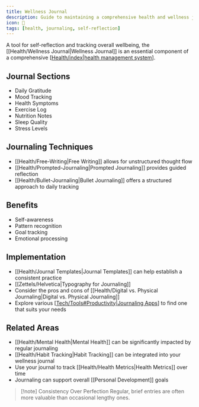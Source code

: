 ```yaml
---
title: Wellness Journal
description: Guide to maintaining a comprehensive health and wellness journal
icon: 📓
tags: [health, journaling, self-reflection]
---
```



A tool for self-reflection and tracking overall wellbeing, the [[Health/Wellness Journal|Wellness Journal]] is an essential component of a comprehensive [[Health/index|health management system]].

## Journal Sections
- Daily Gratitude
- Mood Tracking
- Health Symptoms
- Exercise Log
- Nutrition Notes
- Sleep Quality
- Stress Levels

## Journaling Techniques
- [[Health/Free-Writing|Free Writing]] allows for unstructured thought flow
- [[Health/Prompted-Journaling|Prompted Journaling]] provides guided reflection
- [[Health/Bullet-Journaling|Bullet Journaling]] offers a structured approach to daily tracking

## Benefits
- Self-awareness
- Pattern recognition
- Goal tracking
- Emotional processing

## Implementation
- [[Health/Journal Templates|Journal Templates]] can help establish a consistent practice
- [[Zettels/Helvetica|Typography for Journaling]]
- Consider the pros and cons of [[Health/Digital vs. Physical Journaling|Digital vs. Physical Journaling]]
- Explore various [[Tech/Tools#Productivity|Journaling Apps]] to find one that suits your needs

## Related Areas
- [[Health/Mental Health|Mental Health]] can be significantly impacted by regular journaling
- [[Health/Habit Tracking|Habit Tracking]] can be integrated into your wellness journal
- Use your journal to track [[Health/Health Metrics|Health Metrics]] over time
- Journaling can support overall [[Personal Development]] goals

> [!note] Consistency Over Perfection
> Regular, brief entries are often more valuable than occasional lengthy ones.


[//begin]: # "Autogenerated link references for markdown compatibility"
[Health/index|health management system]: index.md "Health"
[Tech/Tools#Productivity|Journaling Apps]: ../Tech/Tools.md "Tools"
[//end]: # "Autogenerated link references"

